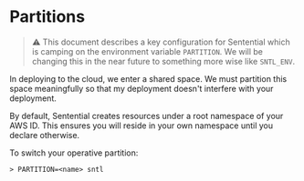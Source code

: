 # Partitions

> :warning: This document describes a key configuration for Sentential which is camping on the environment variable `PARTITION`. We will be changing this in the near future to something more wise like `SNTL_ENV`.

In deploying to the cloud, we enter a shared space. We must partition this space meaningfully so that my deployment doesn't interfere with your deployment.

By default, Sentential creates resources under a root namespace of your AWS ID. This ensures you will reside in your own namespace until you declare otherwise.

To switch your operative partition:

```shell
> PARTITION=<name> sntl
```